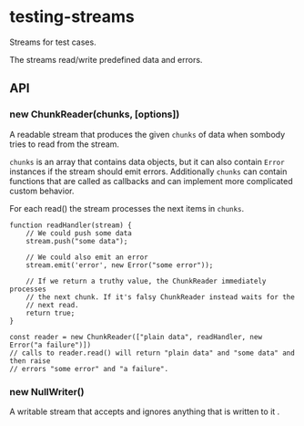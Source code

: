 # testing-streams

Streams for test cases.

The streams read/write predefined data and errors.

## API

### new ChunkReader(chunks, [options])

A readable stream that produces the given `chunks` of data when sombody tries
to read from the stream.

`chunks` is an array that contains data objects, but it can also contain `Error`
instances if the stream should emit errors. Additionally `chunks` can contain
functions that are called as callbacks and can implement more complicated custom
behavior.

For each read() the stream processes the next items in `chunks`.

```
function readHandler(stream) {
    // We could push some data
    stream.push("some data");

    // We could also emit an error
    stream.emit('error', new Error("some error"));

    // If we return a truthy value, the ChunkReader immediately processes
    // the next chunk. If it's falsy ChunkReader instead waits for the
    // next read.
    return true;
}

const reader = new ChunkReader(["plain data", readHandler, new Error("a failure")])
// calls to reader.read() will return "plain data" and "some data" and then raise
// errors "some error" and "a failure".
```

### new NullWriter()

A writable stream that accepts and ignores anything that is written to it .
